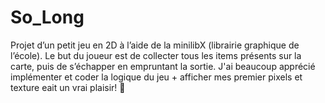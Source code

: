 # So_Long

Projet d’un petit jeu en 2D à l’aide de la minilibX (librairie graphique de l’école). Le but du joueur est de collecter tous les items présents sur la carte, puis de s’échapper en empruntant la sortie.
J'ai beaucoup apprécié implémenter et coder la logique du jeu + afficher mes premier pixels et texture eait un vrai plaisir! 🤩
